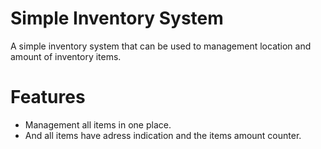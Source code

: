 # Simple Inventory System

A simple inventory system that can be used to management location and amount of inventory items.

# Features

- Management all items in one place.
- And all items have adress indication and the items amount counter.
